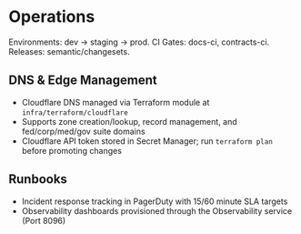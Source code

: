 # Operations

Environments: dev → staging → prod. CI Gates: docs-ci, contracts-ci. Releases: semantic/changesets.

## DNS & Edge Management

- Cloudflare DNS managed via Terraform module at `infra/terraform/cloudflare`
- Supports zone creation/lookup, record management, and fed/corp/med/gov suite domains
- Cloudflare API token stored in Secret Manager; run `terraform plan` before promoting changes

## Runbooks

- Incident response tracking in PagerDuty with 15/60 minute SLA targets
- Observability dashboards provisioned through the Observability service (Port 8096)
